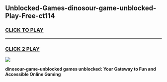 
## Unblocked-Games-dinosour-game-unblocked-Play-Free-ct114
<h3>
<a href="https://premium76.site?title=dinosour-game-unblocked&ref=23A">CLICK TO PLAY</a></h3>
<hr>

<h3>
<a href="https://premium76.site?title=dinosour-game-unblocked&ref=23A">CLICK 2 PLAY</a>
  
</h3>

<a href="https://premium76.site?title=dinosour-game-unblocked&ref=23A"><img src="https://clearcache.store/games.png"></a>


**dinosour-game-unblocked games unblocked: Your Gateway to Fun and Accessible Online Gaming**
